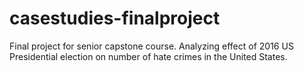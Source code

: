 # casestudies-finalproject
Final project for senior capstone course. Analyzing effect of 2016 US Presidential election on number of hate crimes in the United States.
